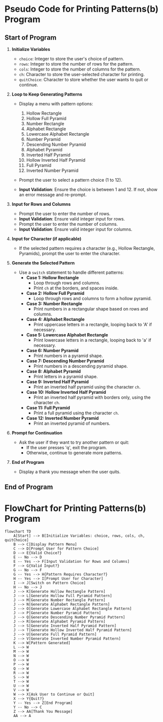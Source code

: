 # Pseudo Code for Printing Patterns(b) Program

## Start of Program

1. **Initialize Variables**  
   - `choice`: Integer to store the user's choice of pattern.
   - `rows`: Integer to store the number of rows for the pattern.
   - `cols`: Integer to store the number of columns for the pattern.
   - `ch`: Character to store the user-selected character for printing.
   - `quitChoice`: Character to store whether the user wants to quit or continue.

2. **Loop to Keep Generating Patterns**
   - Display a menu with pattern options:
     1. Hollow Rectangle
     2. Hollow Full Pyramid
     3. Number Rectangle
     4. Alphabet Rectangle
     5. Lowercase Alphabet Rectangle
     6. Number Pyramid
     7. Descending Number Pyramid
     8. Alphabet Pyramid
     9. Inverted Half Pyramid
     10. Hollow Inverted Half Pyramid
     11. Full Pyramid
     12. Inverted Number Pyramid

   - Prompt the user to select a pattern choice (1 to 12).
   - **Input Validation**: Ensure the choice is between 1 and 12. If not, show an error message and re-prompt.

3. **Input for Rows and Columns**
   - Prompt the user to enter the number of rows.
   - **Input Validation**: Ensure valid integer input for rows.
   - Prompt the user to enter the number of columns.
   - **Input Validation**: Ensure valid integer input for columns.

4. **Input for Character (if applicable)**
   - If the selected pattern requires a character (e.g., Hollow Rectangle, Pyramids), prompt the user to enter the character.

5. **Generate the Selected Pattern**
   - Use a `switch` statement to handle different patterns:
     - **Case 1: Hollow Rectangle**
       - Loop through rows and columns.
       - Print `ch` at the borders, and spaces inside.
     - **Case 2: Hollow Full Pyramid**
       - Loop through rows and columns to form a hollow pyramid.
     - **Case 3: Number Rectangle**
       - Print numbers in a rectangular shape based on rows and columns.
     - **Case 4: Alphabet Rectangle**
       - Print uppercase letters in a rectangle, looping back to 'A' if necessary.
     - **Case 5: Lowercase Alphabet Rectangle**
       - Print lowercase letters in a rectangle, looping back to 'a' if necessary.
     - **Case 6: Number Pyramid**
       - Print numbers in a pyramid shape.
     - **Case 7: Descending Number Pyramid**
       - Print numbers in a descending pyramid shape.
     - **Case 8: Alphabet Pyramid**
       - Print letters in a pyramid shape.
     - **Case 9: Inverted Half Pyramid**
       - Print an inverted half pyramid using the character `ch`.
     - **Case 10: Hollow Inverted Half Pyramid**
       - Print an inverted half pyramid with borders only, using the character `ch`.
     - **Case 11: Full Pyramid**
       - Print a full pyramid using the character `ch`.
     - **Case 12: Inverted Number Pyramid**
       - Print an inverted pyramid of numbers.

6. **Prompt for Continuation**
   - Ask the user if they want to try another pattern or quit:
     - If the user presses 'q', exit the program.
     - Otherwise, continue to generate more patterns.

7. **End of Program**
   - Display a thank you message when the user quits.

## End of Program
# FlowChart for Printing Patterns(b) Program
```mermaid
flowchart TD
    A[Start] --> B[Initialize Variables: choice, rows, cols, ch, quitChoice]
    B --> C[Display Pattern Menu]
    C --> D[Prompt User for Pattern Choice]
    D --> E{Valid Choice?}
    E -- No --> D
    E -- Yes --> F[Input Validation for Rows and Columns]
    F --> G{Valid Input?}
    G -- No --> F
    G -- Yes --> H{Pattern Requires Character?}
    H -- Yes --> I[Prompt User for Character]
    I --> J[Switch on Pattern Choice]
    H -- No --> J
    J --> K[Generate Hollow Rectangle Pattern]
    J --> L[Generate Hollow Full Pyramid Pattern]
    J --> M[Generate Number Rectangle Pattern]
    J --> N[Generate Alphabet Rectangle Pattern]
    J --> O[Generate Lowercase Alphabet Rectangle Pattern]
    J --> P[Generate Number Pyramid Pattern]
    J --> Q[Generate Descending Number Pyramid Pattern]
    J --> R[Generate Alphabet Pyramid Pattern]
    J --> S[Generate Inverted Half Pyramid Pattern]
    J --> T[Generate Hollow Inverted Half Pyramid Pattern]
    J --> U[Generate Full Pyramid Pattern]
    J --> V[Generate Inverted Number Pyramid Pattern]
    K --> W[Pattern Generated]
    L --> W
    M --> W
    N --> W
    O --> W
    P --> W
    Q --> W
    R --> W
    S --> W
    T --> W
    U --> W
    V --> W
    W --> X[Ask User to Continue or Quit]
    X --> Y{Quit?}
    Y -- Yes --> Z[End Program]
    Y -- No --> C
    Z --> AA[Thank You Message]
    AA --> A
